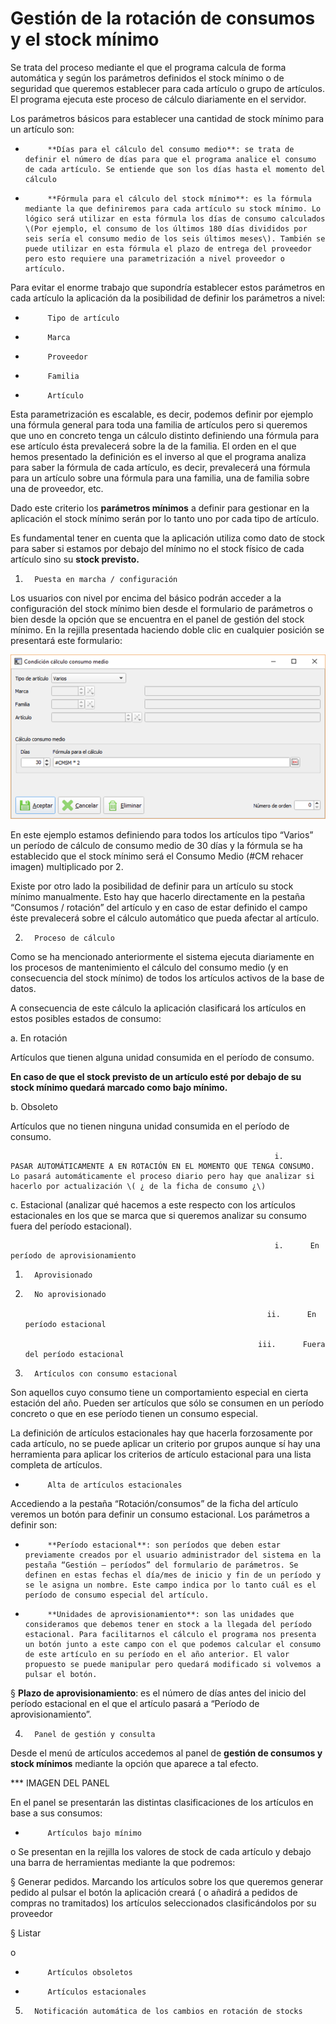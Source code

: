 # Gestión de la rotación de consumos y el stock mínimo

Se trata del proceso mediante el que el programa calcula de forma automática y según los parámetros definidos el stock mínimo o de seguridad que queremos establecer para cada artículo o grupo de artículos. El programa ejecuta este proceso de cálculo diariamente en el servidor.

Los parámetros básicos para establecer una cantidad de stock mínimo para un artículo son:

-          **Días para el cálculo del consumo medio**: se trata de definir el número de días para que el programa analice el consumo de cada artículo. Se entiende que son los días hasta el momento del cálculo

-          **Fórmula para el cálculo del stock mínimo**: es la fórmula mediante la que definiremos para cada artículo su stock mínimo. Lo lógico será utilizar en esta fórmula los días de consumo calculados \(Por ejemplo, el consumo de los últimos 180 días divididos por seis sería el consumo medio de los seis últimos meses\). También se puede utilizar en esta fórmula el plazo de entrega del proveedor pero esto requiere una parametrización a nivel proveedor o artículo.

Para evitar el enorme trabajo que supondría establecer estos parámetros en cada artículo la aplicación da la posibilidad de definir los parámetros a nivel:

-          Tipo de artículo

-          Marca

-          Proveedor

-          Familia

-          Artículo

Esta parametrización es escalable, es decir, podemos definir por ejemplo una fórmula general para toda una familia de artículos pero si queremos que uno en concreto tenga un cálculo distinto definiendo una fórmula para ese artículo ésta prevalecerá sobre la de la familia. El orden en el que hemos presentado la definición es el inverso al que el programa analiza para saber la fórmula de cada artículo, es decir, prevalecerá una fórmula para un artículo sobre una fórmula para una familia, una de familia sobre una de proveedor, etc.

Dado este criterio los **parámetros mínimos** a definir para gestionar en la aplicación el stock mínimo serán por lo tanto uno por cada tipo de artículo.

Es fundamental tener en cuenta que la aplicación utiliza como dato de stock para saber si estamos por debajo del mínimo no el stock físico de cada artículo sino su **stock previsto.**

1.       Puesta en marcha / configuración

Los usuarios con nivel por encima del básico podrán acceder a la configuración del stock mínimo bien desde el formulario de parámetros o bien desde la opción que se encuentra en el panel de gestión del stock mínimo. En la rejilla presentada haciendo doble clic en cualquier posición se presentará este formulario:

![](../../../.gitbook/assets/image%20%28115%29.png)

En este ejemplo estamos definiendo para todos los artículos tipo “Varios” un período de cálculo de consumo medio de 30 días y la fórmula se ha establecido que el stock mínimo será el Consumo Medio \(\#CM rehacer imagen\)  multiplicado por 2.

Existe por otro lado la posibilidad de definir para un artículo su stock mínimo manualmente. Esto hay que hacerlo directamente en la pestaña “Consumos / rotación” del artículo y en caso de estar definido el campo éste prevalecerá sobre el cálculo automático que pueda afectar al artículo.

2.       Proceso de cálculo

Como se ha mencionado anteriormente el sistema ejecuta diariamente en los procesos de mantenimiento el cálculo del consumo medio \(y en consecuencia del stock mínimo\) de todos los artículos activos de la base de datos.

A consecuencia de este cálculo la aplicación clasificará los artículos en estos posibles estados de consumo:

a.       En rotación

Artículos que tienen alguna unidad consumida en el período de consumo.

**En caso de que el stock previsto de un artículo esté por debajo de su stock mínimo quedará marcado como bajo mínimo.**

b.       Obsoleto

Artículos que no tienen ninguna unidad consumida en el período de consumo.

                                                               i.      PASAR AUTOMÁTICAMENTE A EN ROTACIÓN EN EL MOMENTO QUE TENGA CONSUMO. Lo pasará automáticamente el proceso diario pero hay que analizar si hacerlo por actualización \( ¿ de la ficha de consumo ¿\)

c.       Estacional \(analizar qué hacemos a este respecto con los artículos estacionales en los que se marca que si queremos analizar su consumo fuera del período estacional\).

                                                               i.      En período de aprovisionamiento

1.       Aprovisionado

2.       No aprovisionado

                                                             ii.      En período estacional

                                                           iii.      Fuera del período estacional

3.       Artículos con consumo estacional

Son aquellos cuyo consumo tiene un comportamiento especial en cierta estación del año. Pueden ser artículos que sólo se consumen en un período concreto o que en ese período tienen un consumo especial.

La definición de artículos estacionales hay que hacerla forzosamente por cada artículo, no se puede aplicar un criterio por grupos aunque sí hay una herramienta para aplicar los criterios de artículo estacional para una lista completa de artículos.

-          Alta de artículos estacionales

Accediendo a la pestaña “Rotación/consumos” de la ficha del artículo veremos un botón para definir un consumo estacional. Los parámetros a definir son:

-          **Período estacional**: son períodos que deben estar previamente creados por el usuario administrador del sistema en la pestaña “Gestión – períodos” del formulario de parámetros. Se definen en estas fechas el día/mes de inicio y fin de un período y se le asigna un nombre. Este campo indica por lo tanto cuál es el período de consumo especial del artículo.

-          **Unidades de aprovisionamiento**: son las unidades que consideramos que debemos tener en stock a la llegada del período estacional. Para facilitarnos el cálculo el programa nos presenta un botón junto a este campo con el que podemos calcular el consumo de este artículo en su período en el año anterior. El valor propuesto se puede manipular pero quedará modificado si volvemos a pulsar el botón.

§  **Plazo de aprovisionamiento**: es el número de días antes del inicio del período estacional en el que el artículo pasará a “Período de aprovisionamiento”.

4.       Panel de gestión y consulta

Desde el menú de artículos accedemos al panel de **gestión de consumos y stock mínimos**  mediante la opción que aparece a tal efecto.

\*\*\* IMAGEN DEL PANEL

En el panel se presentarán las distintas clasificaciones de los artículos en base a sus consumos:

-          Artículos bajo mínimo

o   Se presentan en la rejilla los valores de stock de cada artículo y debajo una barra de herramientas mediante la que podremos:

§  Generar pedidos. Marcando los artículos sobre los que queremos generar pedido al pulsar el botón la aplicación creará \( o añadirá a pedidos de compras no tramitados\) los artículos seleccionados clasificándolos por su proveedor

§  Listar

o    

-          Artículos obsoletos

-          Artículos estacionales

5.       Notificación automática de los cambios en rotación de stocks

